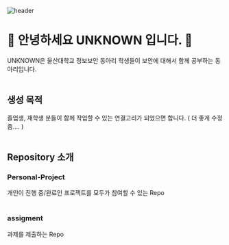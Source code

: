 ![header](https://capsule-render.vercel.app/api?type=rounded&color=timeGradient&text=Welcome%20to%20UNKNOWN's%20GitHub%20👋&animation=twinkling&fontSize=40&fontAlignY=50&fontAlign=50&height=180)

# 👋 안녕하세요 UNKNOWN 입니다. 👋 
UNKNOWN은 울산대학교 정보보안 동아리 학생들이 보안에 대해서 함께 공부하는 동아리입니다.  
<br/>

## 생성 목적  
졸업생, 재학생 분들이 함께 작업할 수 있는 연결고리가 되었으면 합니다. ( 더 좋게 수정 좀.... )  
<br/>

## Repository 소개    
### Personal-Project   
개인이 진행 중/완료인 프로젝트를 모두가 참여할 수 있는 Repo    
<br/>    
### assigment    
과제를 제출하는 Repo    
<br/>
### 
